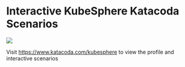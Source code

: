 # Interactive KubeSphere Katacoda Scenarios
[![](http://shields.katacoda.com/katacoda/kubesphere/count.svg)](https://www.katacoda.com/kubesphere "Get your profile on Katacoda.com")

Visit https://www.katacoda.com/kubesphere to view the profile and interactive scenarios
